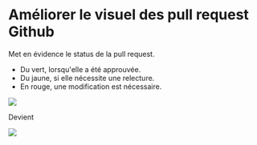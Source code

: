 # Améliorer le visuel des pull request Github

Met en évidence le status de la pull request.

- Du vert, lorsqu'elle a été approuvée.
- Du jaune, si elle nécessite une relecture.
- En rouge, une modification est nécessaire.

![](http://image.noelshack.com/fichiers/2018/39/3/1537972976-capture-d-ecran-de-2018-09-26-16-42-24.png)

Devient

![](http://image.noelshack.com/fichiers/2018/39/3/1537972976-capture-d-ecran-de-2018-09-26-16-41-16.png)
